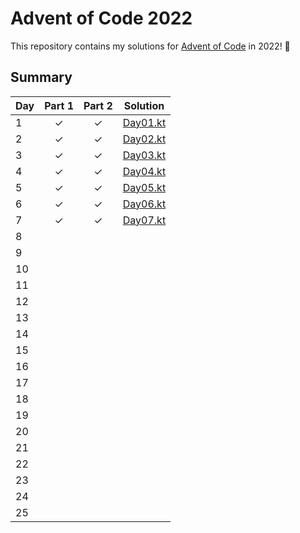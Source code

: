 # Advent of Code 2022

This repository contains my solutions for [Advent of Code](https://adventofcode.com/) in 2022! 🎄

## Summary

| Day | Part 1 | Part 2 | Solution                                   |
|-----|:------:|:------:|--------------------------------------------|
| 1   |   ✓    |   ✓    | [Day01.kt](src/main/kotlin/day01/Day01.kt) |
| 2   |   ✓    |   ✓    | [Day02.kt](src/main/kotlin/day02/Day02.kt) |
| 3   |   ✓    |   ✓    | [Day03.kt](src/main/kotlin/day03/Day03.kt) |
| 4   |   ✓    |   ✓    | [Day04.kt](src/main/kotlin/day04/Day04.kt) |
| 5   |   ✓    |   ✓    | [Day05.kt](src/main/kotlin/day05/Day05.kt) |
| 6   |   ✓    |   ✓    | [Day06.kt](src/main/kotlin/day06/Day06.kt) |
| 7   |   ✓    |   ✓    | [Day07.kt](src/main/kotlin/day07/Day07.kt) |
| 8   |        |        |                                            |
| 9   |        |        |                                            |
| 10  |        |        |                                            |
| 11  |        |        |                                            |
| 12  |        |        |                                            |
| 13  |        |        |                                            |
| 14  |        |        |                                            |
| 15  |        |        |                                            |
| 16  |        |        |                                            |
| 17  |        |        |                                            |
| 18  |        |        |                                            |
| 19  |        |        |                                            |
| 20  |        |        |                                            |
| 21  |        |        |                                            |
| 22  |        |        |                                            |
| 23  |        |        |                                            |
| 24  |        |        |                                            |
| 25  |        |        |                                            |

